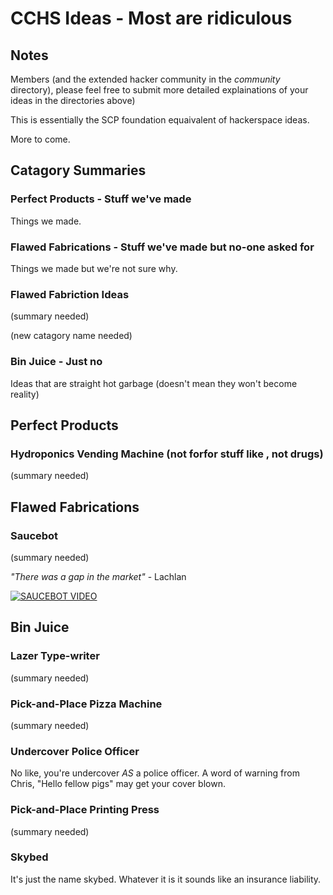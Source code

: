 # CCHS Ideas - Most are ridiculous
## Notes
Members (and the extended hacker community in the _community_ directory), please feel free to submit more detailed explainations of your ideas in the directories above)

This is essentially the SCP foundation equaivalent of hackerspace ideas.

More to come.

## Catagory Summaries
### Perfect Products - Stuff we've made
Things we made.

### Flawed Fabrications - Stuff we've made but no-one asked for
Things we made but we're not sure why.

### Flawed Fabriction Ideas
(summary needed)

(new catagory name needed)

### Bin Juice - Just no
Ideas that are straight hot garbage (doesn't mean they won't become reality)

## Perfect Products
### Hydroponics Vending Machine (not forfor stuff like , not drugs)
(summary needed)

## Flawed Fabrications
### Saucebot
(summary needed)

_"There was a gap in the market"_ - Lachlan

[![SAUCEBOT VIDEO](https://img.youtube.com/vi/QSnrsZbB1oo/0.jpg)](https://www.youtube.com/watch?v=QSnrsZbB1oo)

## Bin Juice
### Lazer Type-writer
(summary needed)

### Pick-and-Place Pizza Machine
(summary needed)

### Undercover Police Officer
No like, you're undercover _AS_ a police officer. A word of warning from Chris, "Hello fellow pigs" may get your cover blown.

### Pick-and-Place Printing Press
(summary needed)

### Skybed
It's just the name skybed. Whatever it is it sounds like an insurance liability.
